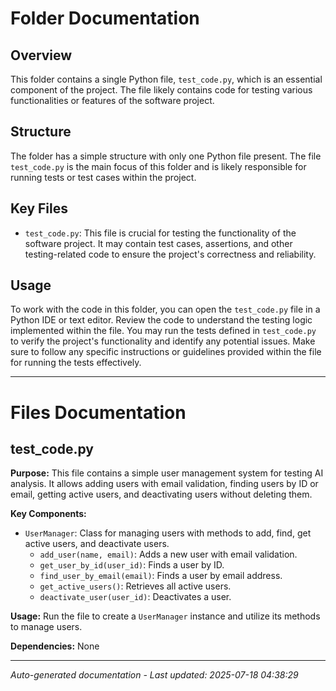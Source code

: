 # Folder Documentation

## Overview
This folder contains a single Python file, `test_code.py`, which is an essential component of the project. The file likely contains code for testing various functionalities or features of the software project.

## Structure
The folder has a simple structure with only one Python file present. The file `test_code.py` is the main focus of this folder and is likely responsible for running tests or test cases within the project.

## Key Files
- `test_code.py`: This file is crucial for testing the functionality of the software project. It may contain test cases, assertions, and other testing-related code to ensure the project's correctness and reliability.

## Usage
To work with the code in this folder, you can open the `test_code.py` file in a Python IDE or text editor. Review the code to understand the testing logic implemented within the file. You may run the tests defined in `test_code.py` to verify the project's functionality and identify any potential issues. Make sure to follow any specific instructions or guidelines provided within the file for running the tests effectively.

---

# Files Documentation

## test_code.py

**Purpose:** This file contains a simple user management system for testing AI analysis. It allows adding users with email validation, finding users by ID or email, getting active users, and deactivating users without deleting them.

**Key Components:**
- `UserManager`: Class for managing users with methods to add, find, get active users, and deactivate users.
  - `add_user(name, email)`: Adds a new user with email validation.
  - `get_user_by_id(user_id)`: Finds a user by ID.
  - `find_user_by_email(email)`: Finds a user by email address.
  - `get_active_users()`: Retrieves all active users.
  - `deactivate_user(user_id)`: Deactivates a user.

**Usage:** Run the file to create a `UserManager` instance and utilize its methods to manage users.

**Dependencies:** None

---
*Auto-generated documentation - Last updated: 2025-07-18 04:38:29*

